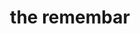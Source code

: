 ---
pid: ch884
title: the remembar
location_transcription: the very top of william penn's head
coordinates: "[-75.163591514563, 39.952385300897]"
zipcode: 
gen_neighborhood: 
neighborhood: 
outside_phl: 
age: 
age_range: 
instagram: 
image_file_name: ch_884.jpg
proposal_transcription: 
topic: Unknown
topic_summary: '0'
type: Other No Form
keywords_other: 
credit: 
image_labels: 
twitter: 
facebook: 
permalink: "/monuments/ch884/"
layout: item-page
---